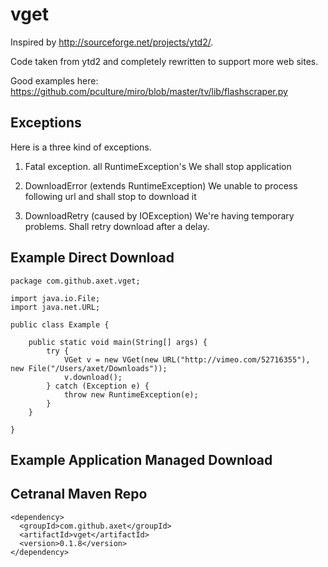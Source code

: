 # vget

Inspired by http://sourceforge.net/projects/ytd2/.

Code taken from ytd2 and completely rewritten to support more web sites.

Good examples here:
  https://github.com/pculture/miro/blob/master/tv/lib/flashscraper.py

## Exceptions

Here is a three kind of exceptions.

1) Fatal exception. all RuntimeException's
  We shall stop application

2) DownloadError (extends RuntimeException)
  We unable to process following url and shall stop to download it
  
3) DownloadRetry (caused by IOException)
  We're having temporary problems. Shall retry download after a delay.

## Example Direct Download

    package com.github.axet.vget;
    
    import java.io.File;
    import java.net.URL;
    
    public class Example {
    
        public static void main(String[] args) {
            try {
                VGet v = new VGet(new URL("http://vimeo.com/52716355"), new File("/Users/axet/Downloads"));
                v.download();
            } catch (Exception e) {
                throw new RuntimeException(e);
            }
        }
    
    }

## Example Application Managed Download


## Cetranal Maven Repo

    <dependency>
      <groupId>com.github.axet</groupId>
      <artifactId>vget</artifactId>
      <version>0.1.8</version>
    </dependency>
